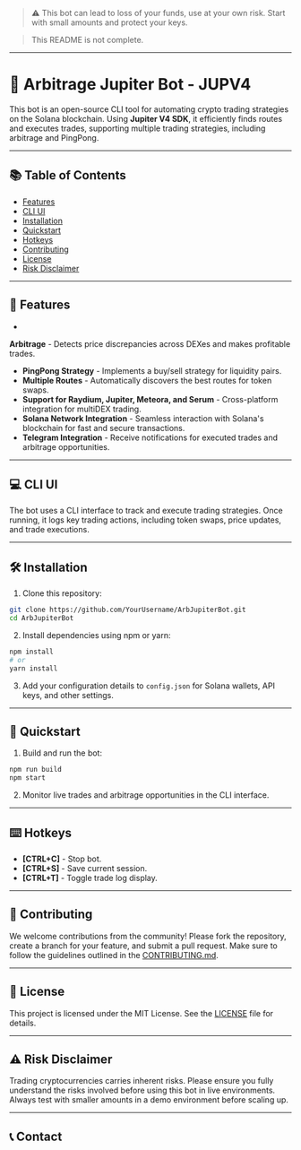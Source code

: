 > ⚠️ This bot can lead to loss of your funds, use at your own risk. Start with small amounts and protect your keys.

> This README is not complete.

---

# 🦸 Arbitrage Jupiter Bot - JUPV4

This bot is an open-source CLI tool for automating crypto trading strategies on the Solana blockchain. Using **Jupiter V4 SDK**, it efficiently finds routes and executes trades, supporting multiple trading strategies, including arbitrage and PingPong.

---

## 📚 Table of Contents

- [Features](#features)
- [CLI UI](#cli-ui)
- [Installation](#installation)
- [Quickstart](#quickstart)
- [Hotkeys](#hotkeys)
- [Contributing](#contributing)
- [License](#license)
- [Risk Disclaimer](#risk-disclaimer)

---

## 🚀 Features

-

 **Arbitrage** - Detects price discrepancies across DEXes and makes profitable trades.
- **PingPong Strategy** - Implements a buy/sell strategy for liquidity pairs.
- **Multiple Routes** - Automatically discovers the best routes for token swaps.
- **Support for Raydium, Jupiter, Meteora, and Serum** - Cross-platform integration for multiDEX trading.
- **Solana Network Integration** - Seamless interaction with Solana's blockchain for fast and secure transactions.
- **Telegram Integration** - Receive notifications for executed trades and arbitrage opportunities.

---

## 💻 CLI UI

The bot uses a CLI interface to track and execute trading strategies. Once running, it logs key trading actions, including token swaps, price updates, and trade executions.

---

## 🛠️ Installation

1. Clone this repository:

```bash
git clone https://github.com/YourUsername/ArbJupiterBot.git
cd ArbJupiterBot
```

2. Install dependencies using npm or yarn:

```bash
npm install
# or
yarn install
```

3. Add your configuration details to `config.json` for Solana wallets, API keys, and other settings.

---

## 🔧 Quickstart

1. Build and run the bot:

```bash
npm run build
npm start
```

2. Monitor live trades and arbitrage opportunities in the CLI interface.

---

## ⌨️ Hotkeys

- **[CTRL+C]** - Stop bot.
- **[CTRL+S]** - Save current session.
- **[CTRL+T]** - Toggle trade log display.

---

## 🤝 Contributing

We welcome contributions from the community! Please fork the repository, create a branch for your feature, and submit a pull request. Make sure to follow the guidelines outlined in the [CONTRIBUTING.md](CONTRIBUTING.md).

---

## 📝 License

This project is licensed under the MIT License. See the [LICENSE](LICENSE) file for details.

---

## ⚠️ Risk Disclaimer

Trading cryptocurrencies carries inherent risks. Please ensure you fully understand the risks involved before using this bot in live environments. Always test with smaller amounts in a demo environment before scaling up.

---

## 📞 Contact

